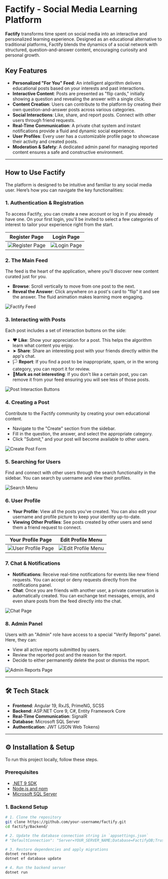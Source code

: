 # Factify - Social Media Learning Platform

**Factify** transforms time spent on social media into an interactive and personalized learning experience. Designed as an educational alternative to traditional platforms, Factify blends the dynamics of a social network with structured, question-and-answer content, encouraging curiosity and personal growth.

##  Key Features

-   **Personalized "For You" Feed**: An intelligent algorithm delivers educational posts based on your interests and past interactions.
-   **Interactive Content**: Posts are presented as "flip cards," initially showing a question and revealing the answer with a single click.
-   **Content Creation**: Users can contribute to the platform by creating their own question-and-answer posts across various categories.
-   **Social Interactions**: Like, share, and report posts. Connect with other users through friend requests.
-   **Real-Time Communication**: A private chat system and instant notifications provide a fluid and dynamic social experience.
-   **User Profiles**: Every user has a customizable profile page to showcase their activity and created posts.
-   **Moderation & Safety**: A dedicated admin panel for managing reported content ensures a safe and constructive environment.

---

##  How to Use Factify

The platform is designed to be intuitive and familiar to any social media user. Here’s how you can navigate the key functionalities:

### 1. Authentication & Registration

To access Factify, you can create a new account or log in if you already have one. On your first login, you'll be invited to select a few categories of interest to tailor your experience right from the start.

| Register Page                               | Login Page                               |
| ------------------------------------------- | ---------------------------------------- |
| ![Register Page](readme_images/register_page.png) | ![Login Page](readme_images/login_page.png) |

### 2. The Main Feed

The feed is the heart of the application, where you'll discover new content curated just for you.

-   **Browse**: Scroll vertically to move from one post to the next.
-   **Reveal the Answer**: Click anywhere on a post's card to "flip" it and see the answer. The fluid animation makes learning more engaging.

![Factify Feed](readme_images/home.gif)

### 3. Interacting with Posts

Each post includes a set of interaction buttons on the side:

-   ❤️ **Like**: Show your appreciation for a post. This helps the algorithm learn what content you enjoy.
-   ➤ **Share**: Share an interesting post with your friends directly within the app's chat.
-   🏳️ **Report**: If you find a post to be inappropriate, spam, or in the wrong category, you can report it for review.
-   🚫**Mark as not interesting**: If you don't like a certain post, you can remove it from your feed ensuring you will see less of those posts.    

![Post Interaction Buttons](readme_images/interactions.gif)

### 4. Creating a Post

Contribute to the Factify community by creating your own educational content.

-   Navigate to the "Create" section from the sidebar.
-   Fill in the question, the answer, and select the appropriate category.
-   Click "Submit," and your post will become available to other users.

![Create Post Form](readme_images/createpost.png)

### 5. Searching for Users

Find and connect with other users through the search functionality in the sidebar. You can search by username and view their profiles.

![Search Menu](readme_images/search1.png)

### 6. User Profile

-   **Your Profile**: View all the posts you've created. You can also edit your username and profile picture to keep your identity up-to-date.
-   **Viewing Other Profiles**: See posts created by other users and send them a friend request to connect.

| Your Profile Page                               | Edit Profile Menu                               |
| ----------------------------------------------- | ----------------------------------------------- |
| ![User Profile Page](readme_images/user.png) | ![Edit Profile Menu](readme_images/useredit.png) |

### 7. Chat & Notifications

-   **Notifications**: Receive real-time notifications for events like new friend requests. You can accept or deny requests directly from the notifications panel.
-   **Chat**: Once you are friends with another user, a private conversation is automatically created. You can exchange text messages, emojis, and even share posts from the feed directly into the chat.

![Chat Page](readme_images/chat.png)

### 8. Admin Panel

Users with an "Admin" role have access to a special "Verify Reports" panel. Here, they can:
-   View all active reports submitted by users.
-   Review the reported post and the reason for the report.
-   Decide to either permanently delete the post or dismiss the report.

![Admin Reports Page](readme_images/admin.png)

---

## 🛠️ Tech Stack

-   **Frontend**: Angular 19, RxJS, PrimeNG, SCSS
-   **Backend**: ASP.NET Core 9, C#, Entity Framework Core
-   **Real-Time Communication**: SignalR
-   **Database**: Microsoft SQL Server
-   **Authentication**: JWT (JSON Web Tokens)

---

## ⚙️ Installation & Setup

To run this project locally, follow these steps.

### Prerequisites

-   [.NET 9 SDK](https://dotnet.microsoft.com/en-us/download/dotnet/9.0)
-   [Node.js and npm](https://nodejs.org/en)
-   [Microsoft SQL Server](https://www.microsoft.com/en-us/sql-server/sql-server-downloads)

### 1. Backend Setup

```bash
# 1. Clone the repository
git clone https://github.com/your-username/factify.git
cd factify/Backend/

# 2. Update the database connection string in `appsettings.json`
# "DefaultConnection": "Server=YOUR_SERVER_NAME;Database=FactifyDB;Trusted_Connection=True;TrustServerCertificate=True;"

# 3. Restore dependencies and apply migrations
dotnet restore
dotnet ef database update

# 4. Run the backend server
dotnet run
